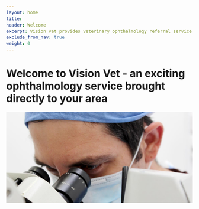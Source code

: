 ```yaml
---
layout: home
title:
header: Welcome
excerpt: Vision vet provides veterinary ophthalmology referral service and EMERGENCY service in Edinburgh, Livingston, Glasgow and across Scotland. It is run by Dr Tamir Spiegel, a veterinary ophthalmologist consultant.
exclude_from_nav: true
weight: 0
---
```


<main class="o-main" role="main" id="maincontent">
  <h1 class="hidden" aria-hidden="true">Welcome to Vision Vet - an exciting ophthalmology service brought directly to your area</h1>
  <img src="/img/home.jpg" alt="Dr Tamir Spiegel" class="img-responsive">
</main>
